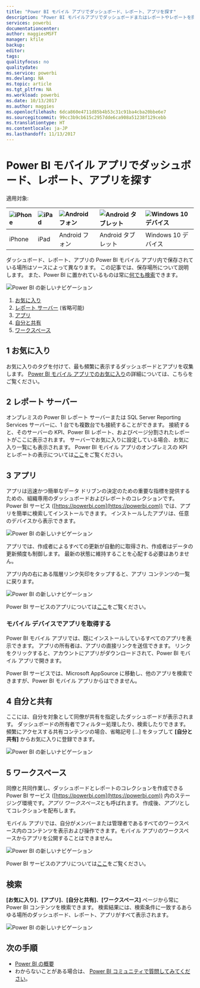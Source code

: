 ```yaml
---
title: "Power BI モバイル アプリでダッシュボード、レポート、アプリを探す"
description: "Power BI モバイルアプリでダッシュボードまたはレポートやレポートを探す方法について説明します。ダッシュボードやレポートが置かれている場所はソースによって異なります。"
services: powerbi
documentationcenter: 
author: maggiesMSFT
manager: kfile
backup: 
editor: 
tags: 
qualityfocus: no
qualitydate: 
ms.service: powerbi
ms.devlang: NA
ms.topic: article
ms.tgt_pltfrm: NA
ms.workload: powerbi
ms.date: 10/13/2017
ms.author: maggies
ms.openlocfilehash: 6dca860e4711d85b4b53c31c91ba4cba20bbe6e7
ms.sourcegitcommit: 99cc3b9cb615c2957dde6ca908a51238f129cebb
ms.translationtype: HT
ms.contentlocale: ja-JP
ms.lasthandoff: 11/13/2017
---
```

# <a name="find-your-dashboards-reports-and-apps-in-the-power-bi-mobile-apps"></a>Power BI モバイル アプリでダッシュボード、レポート、アプリを探す
適用対象:

| ![iPhone](media/mobile-apps-find-content-mobile-devices/iphone-logo-50-px.png) | ![iPad](media/mobile-apps-find-content-mobile-devices/ipad-logo-50-px.png) | ![Android フォン](media/mobile-apps-find-content-mobile-devices/android-phone-logo-50-px.png) | ![Android タブレット](media/mobile-apps-find-content-mobile-devices/android-tablet-logo-50-px.png) | ![Windows 10 デバイス](media/mobile-apps-find-content-mobile-devices/win-10-logo-50-px.png) |
|:--- |:--- |:--- |:--- |:--- |
| iPhone |iPad |Android フォン |Android タブレット |Windows 10 デバイス |

ダッシュボード、レポート、アプリの Power BI モバイル アプリ内で保存されている場所はソースによって異なります。 この記事では、保存場所について説明します。 また、Power BI に置かれているものは常に[何でも検索](mobile-apps-find-content-mobile-devices.md#search)できます。 

![Power BI の新しいナビゲーション](media/mobile-apps-find-content-mobile-devices/power-bi-mobile-find-content.png)

1. [お気に入り](mobile-apps-find-content-mobile-devices.md#1-favorites)
2. [レポート サーバー](mobile-apps-find-content-mobile-devices.md#2-report-servers) (省略可能)
3. [アプリ](mobile-apps-find-content-mobile-devices.md#3-apps)
4. [自分と共有](mobile-apps-find-content-mobile-devices.md#4-shared-with-me)
5. [ワークスペース](mobile-apps-find-content-mobile-devices.md#5-workspaces)

## <a name="1-favorites"></a>1 お気に入り
お気に入りのタグを付けて、最も頻繁に表示するダッシュボードとアプリを収集します。 [Power BI モバイル アプリでのお気に入り](mobile-apps-favorites.md)の詳細については、こちらをご覧ください。

## <a name="2-report-servers"></a>2 レポート サーバー
オンプレミスの Power BI レポート サーバーまたは SQL Server Reporting Services サーバーに、1 台でも複数台でも接続することができます。 接続すると、そのサーバーの KPI、Power BI レポート、およびページ分割されたレポートがここに表示されます。 サーバーでお気に入りに設定している場合、お気に入り一覧にも表示されます。 Power BI モバイル アプリのオンプレミスの KPI とレポートの表示については[ここ](mobile-app-ssrs-kpis-mobile-on-premises-reports.md)をご覧ください。

## <a name="3-apps"></a>3 アプリ
アプリは迅速かつ簡単なデータ ドリブンの決定のための重要な指標を提供するための、組織専用のダッシュボードおよびレポートのコレクションです。 Power BI サービス ([https://powerbi.com](https://powerbi.com)) では、アプリを簡単に検索してインストールできます。 インストールしたアプリは、任意のデバイスから表示できます。 

![Power BI の新しいナビゲーション](media/mobile-apps-find-content-mobile-devices/power-bi-mobile-apps.png)

アプリでは、作成者によるすべての更新が自動的に取得され、作成者はデータの更新頻度も制御します。 最新の状態に維持することを心配する必要はありません。

アプリ内の右にある階層リンク矢印をタップすると、アプリ コンテンツの一覧に戻ります。

![Power BI の新しいナビゲーション](media/mobile-apps-find-content-mobile-devices/power-bi-it-spend-app-android.png)

Power BI サービスのアプリについては[ここ](service-install-use-apps.md)をご覧ください。

### <a name="get-an-app-on-a-mobile-device"></a>モバイル デバイスでアプリを取得する
Power BI モバイル アプリでは、既にインストールしているすべてのアプリを表示できます。 アプリの所有者は、アプリの直接リンクを送信できます。 リンクをクリックすると、アカウントにアプリがダウンロードされて、Power BI モバイル アプリで開きます。 

Power BI サービスでは、Microsoft AppSource に移動し、他のアプリを検索できますが、Power BI モバイル アプリからはできません。 

## <a name="4-shared-with-me"></a>4 自分と共有
ここには、自分を対象として同僚が共有を指定したダッシュボードが表示されます。 ダッシュボードの所有者でフィルター処理したり、検索したりできます。 頻繁にアクセスする共有コンテンツの場合、省略記号 [...] をタップして **[自分と共有]** からお気に入りに登録できます。

![Power BI の新しいナビゲーション](media/mobile-apps-find-content-mobile-devices/power-bi-mobile-shared-with-me-fave.png)

## <a name="5-workspaces"></a>5 ワークスペース
同僚と共同作業し、ダッシュボードとレポートのコレクションを作成できる Power BI サービス ([https://powerbi.com](https://powerbi.com)) 内のステージング環境です。*アプリ ワークスペース*とも呼ばれます。 作成後、*アプリ*としてコレクションを配布します。 

モバイル アプリでは、自分がメンバーまたは管理者であるすべてのワークスペース内のコンテンツを表示および操作できます。モバイル アプリのワークスペースからアプリを公開することはできません。

![Power BI の新しいナビゲーション](media/mobile-apps-find-content-mobile-devices/power-bi-mobile-workspaces-home-android.png)

Power BI サービスのアプリについては[ここ](service-install-use-apps.md)をご覧ください。

## <a name="search"></a>検索
**[お気に入り]**、**[アプリ]**、**[自分と共有]**、**[ワークスペース]** ページから常に Power BI コンテンツを検索できます。 検索結果には、検索条件に一致するあらゆる場所のダッシュボード、レポート、アプリがすべて表示されます。 

![Power BI の新しいナビゲーション](media/mobile-apps-find-content-mobile-devices/power-bi-mobile-search.png)

## <a name="next-steps"></a>次の手順
* [Power BI の概要](service-get-started.md)
* わからないことがある場合は、 [Power BI コミュニティで質問してみてください](http://community.powerbi.com/)。

